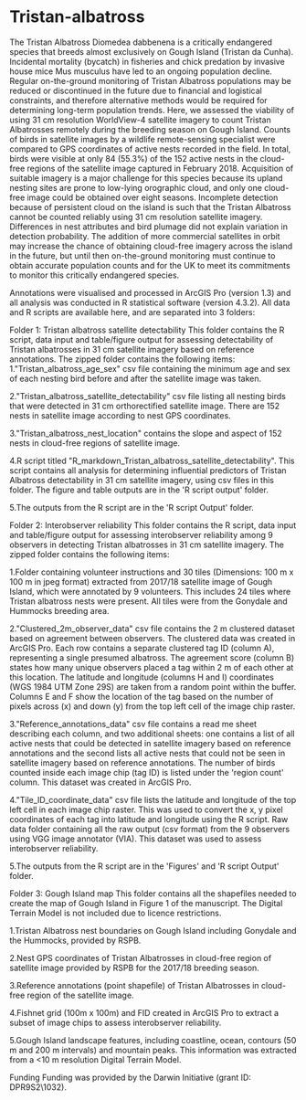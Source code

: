 # Tristan-albatross

The Tristan Albatross Diomedea dabbenena is a critically endangered species that breeds almost exclusively on Gough Island (Tristan da Cunha). Incidental mortality (bycatch) in fisheries and chick predation by invasive house mice Mus musculus have led to an ongoing population decline. Regular on-the-ground monitoring of Tristan Albatross populations may be reduced or discontinued in the future due to financial and logistical constraints, and therefore alternative methods would be required for determining long-term population trends. Here, we assessed the viability of using 31 cm resolution WorldView-4 satellite imagery to count Tristan Albatrosses remotely during the breeding season on Gough Island. Counts of birds in satellite images by a wildlife remote-sensing specialist were compared to GPS coordinates of active nests recorded in the field. In total, birds were visible at only 84 (55.3%) of the 152 active nests in the cloud-free regions of the satellite image captured in February 2018. Acquisition of suitable imagery is a major challenge for this species because its upland nesting sites are prone to low-lying orographic cloud, and only one cloud-free image could be obtained over eight seasons. Incomplete detection because of persistent cloud on the island is such that the Tristan Albatross cannot be counted reliably using 31 cm resolution satellite imagery. Differences in nest attributes and bird plumage did not explain variation in detection probability. The addition of more commercial satellites in orbit may increase the chance of obtaining cloud-free imagery across the island in the future, but until then on-the-ground monitoring must continue to obtain accurate population counts and for the UK to meet its commitments to monitor this critically endangered species.

Annotations were visualised and processed in ArcGIS Pro (version 1.3) and all analysis was conducted in R statistical software (version 4.3.2). All data and R scripts are available here, and are separated into 3 folders:

Folder 1: Tristan albatross satellite detectability
This folder contains the R script, data input and table/figure output for assessing detectability of Tristan albatrosses in 31 cm satellite imagery based on reference annotations. The zipped folder contains the following items:
1."Tristan_albatross_age_sex" csv file containing the minimum age and sex of each nesting bird before and after the satellite image was taken.

2."Tristan_albatross_satellite_detectability" csv file listing all nesting birds that were detected in 31 cm orthorectified satellite image. There are 152 nests in satellite image according to nest GPS coordinates.

3."Tristan_albatross_nest_location" contains the slope and aspect of 152 nests in cloud-free regions of satellite image.

4.R script titled "R_markdown_Tristan_albatross_satellite_detectability". This script contains all analysis for determining influential predictors of Tristan Albatross detectability in 31 cm satellite imagery, using csv files in this folder. The figure and table outputs are in the 'R script output' folder.

5.The outputs from the R script are in the 'R script Output' folder.

Folder 2: Interobserver reliability
This folder contains the R script, data input and table/figure output for assessing interobserver reliability among 9 observers in detecting Tristan albatrosses in 31 cm satellite imagery. The zipped folder contains the following items:

1.Folder containing volunteer instructions and 30 tiles (Dimensions: 100 m x 100 m in jpeg format) extracted from 2017/18 satellite image of Gough Island, which were annotated by 9 volunteers. This includes 24 tiles where Tristan albatross nests were present. All tiles were from the Gonydale and Hummocks breeding area.

2."Clustered_2m_observer_data" csv file contains the 2 m clustered dataset based on agreement between observers. The clustered data was created in ArcGIS Pro. Each row contains a separate clustered tag ID (column A), representing a single presumed albatross. The agreement score (column B) states how many unique observers placed a tag within 2 m of each other at this location. The latitude and longitude (columns H and I) coordinates (WGS 1984 UTM Zone 29S) are taken from a random point within the buffer. Columns E and F show the location of the tag based on the number of pixels across (x) and down (y) from the top left cell of the image chip raster.

3."Reference_annotations_data" csv file contains a read me sheet describing each column, and two additional sheets: one contains a list of all active nests that could be detected in satellite imagery based on reference annotations and the second lists all active nests that could not be seen in satellite imagery based on reference annotations. The number of birds counted inside each image chip (tag ID) is listed under the 'region count' column. This dataset was created in ArcGIS Pro.

4."Tile_ID_coordinate_data" csv file lists the latitude and longitude of the top left cell in each image chip raster. This was used to convert the x, y pixel coordinates of each tag into latitude and longitude using the R script.
Raw data folder containing all the raw output (csv format) from the 9 observers using VGG image annotator (VIA). This dataset was used to assess interobserver reliability.

5.The outputs from the R script are in the 'Figures' and 'R script Output' folder.

Folder 3: Gough Island map
This folder contains all the shapefiles needed to create the map of Gough Island in Figure 1 of the manuscript. The Digital Terrain Model is not included due to licence restrictions.

1.Tristan Albatross nest boundaries on Gough Island including Gonydale and the Hummocks, provided by RSPB.

2.Nest GPS coordinates of Tristan Albatrosses in cloud-free region of satellite image provided by RSPB for the 2017/18 breeding season.

3.Reference annotations (point shapefile) of Tristan Albatrosses in cloud-free region of the satellite image.

4.Fishnet grid (100m x 100m) and FID created in ArcGIS Pro to extract a subset of image chips to assess interobserver reliability.

5.Gough Island landscape features, including coastline, ocean, contours (50 m and 200 m intervals) and mountain peaks. This information was extracted from a <10 m resolution Digital Terrain Model.

Funding
Funding was provided by the Darwin Initiative (grant ID: DPR9S2\1032).
